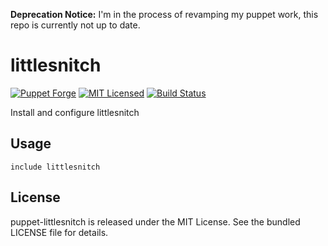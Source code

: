 **Deprecation Notice:** I'm in the process of revamping my puppet work, this repo is currently not up to date.

littlesnitch
==============

[![Puppet Forge](https://img.shields.io/puppetforge/v/halyard/littlesnitch.svg)](https://forge.puppetlabs.com/halyard/littlesnitch)
[![MIT Licensed](https://img.shields.io/badge/license-MIT-green.svg)](https://tldrlegal.com/license/mit-license)
[![Build Status](https://img.shields.io/travis/com/halyard/puppet-littlesnitch.svg)](https://travis-ci.com/halyard/puppet-littlesnitch)

Install and configure littlesnitch

## Usage

```puppet
include littlesnitch
```

## License

puppet-littlesnitch is released under the MIT License. See the bundled LICENSE file for details.

